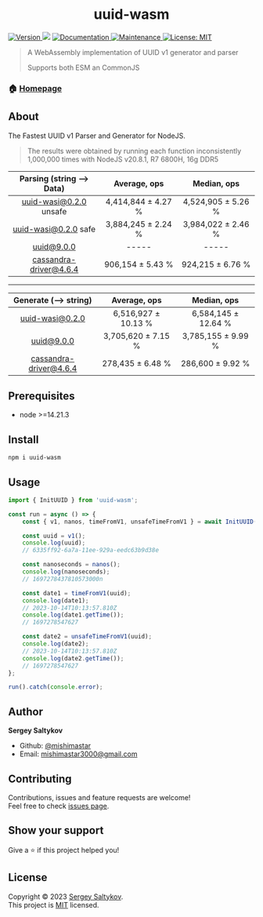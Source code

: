 <h1 align="center">uuid-wasm</h1>
<p>
  <a href="https://www.npmjs.com/package/uuid-wasm" target="_blank">
    <img alt="Version" src="https://img.shields.io/npm/v/uuid-wasm.svg">
  </a>
  <img src="https://img.shields.io/badge/node-%3E%3D14.21.3-blue.svg" />
  <a href="https://github.com/mishimastar/uuid-wasm#readme" target="_blank">
    <img alt="Documentation" src="https://img.shields.io/badge/documentation-yes-brightgreen.svg" />
  </a>
  <a href="https://github.com/mishimastar/uuid-wasm/graphs/commit-activity" target="_blank">
    <img alt="Maintenance" src="https://img.shields.io/badge/Maintained%3F-yes-green.svg" />
  </a>
  <a href="https://github.com/mishimastar/uuid-wasm/blob/master/LICENSE" target="_blank">
    <img alt="License: MIT" src="https://img.shields.io/github/license/mishimastar/uuid-wasm" />
  </a>
</p>

> A WebAssembly implementation of UUID v1 generator and parser
>
> Supports both ESM an CommonJS

### 🏠 [Homepage](https://github.com/mishimastar/uuid-wasm#readme)

## About

The Fastest UUID v1 Parser and Generator for NodeJS.

> The results were obtained by running each function inconsistently 1,000,000 times with NodeJS v20.8.1, R7 6800H, 16g DDR5

|                      **Parsing (string --> Data)**                       |  **Average, ops**  |  **Median, ops**   |
| :----------------------------------------------------------------------: | :----------------: | :----------------: |
|    [uuid-wasi@0.2.0](https://www.npmjs.com/package/uuid-wasm) unsafe     | 4,414,844 ± 4.27 % | 4,524,905 ± 5.26 % |
|     [uuid-wasi@0.2.0](https://www.npmjs.com/package/uuid-wasm) safe      | 3,884,245 ± 2.24 % | 3,984,022 ± 2.46 % |
|             [uuid@9.0.0](https://www.npmjs.com/package/uuid)             |       -----        |       -----        |
| [cassandra-driver@4.6.4](https://www.npmjs.com/package/cassandra-driver) |  906,154 ± 5.43 %  |  924,215 ± 6.76 %  |

---

|                        **Generate (--> string)**                         |  **Average, ops**   |   **Median, ops**   |
| :----------------------------------------------------------------------: | :-----------------: | :-----------------: |
|        [uuid-wasi@0.2.0](https://www.npmjs.com/package/uuid-wasm)        | 6,516,927 ± 10.13 % | 6,584,145 ± 12.64 % |
|             [uuid@9.0.0](https://www.npmjs.com/package/uuid)             | 3,705,620 ± 7.15 %  | 3,785,155 ± 9.99 %  |
| [cassandra-driver@4.6.4](https://www.npmjs.com/package/cassandra-driver) |  278,435 ± 6.48 %   |  286,600 ± 9.92 %   |

## Prerequisites

-   node >=14.21.3

## Install

```sh
npm i uuid-wasm
```

## Usage

```ts
import { InitUUID } from 'uuid-wasm';

const run = async () => {
    const { v1, nanos, timeFromV1, unsafeTimeFromV1 } = await InitUUID();

    const uuid = v1();
    console.log(uuid);
    // 6335ff92-6a7a-11ee-929a-eedc63b9d38e

    const nanoseconds = nanos();
    console.log(nanoseconds);
    // 1697278437810573000n

    const date1 = timeFromV1(uuid);
    console.log(date1);
    // 2023-10-14T10:13:57.810Z
    console.log(date1.getTime());
    // 1697278547627

    const date2 = unsafeTimeFromV1(uuid);
    console.log(date2);
    // 2023-10-14T10:13:57.810Z
    console.log(date2.getTime());
    // 1697278547627
};

run().catch(console.error);
```

## Author

**Sergey Saltykov**

-   Github: [@mishimastar](https://github.com/mishimastar)
-   Email: <mishimastar3000@gmail.com>

## Contributing

Contributions, issues and feature requests are welcome!<br />Feel free to check [issues page](https://github.com/mishimastar/uuid-wasm/issues).

## Show your support

Give a ⭐️ if this project helped you!

## License

Copyright © 2023 [Sergey Saltykov](https://github.com/mishimastar).<br />
This project is [MIT](https://github.com/mishimastar/uuid-wasm/blob/master/LICENSE) licensed.
